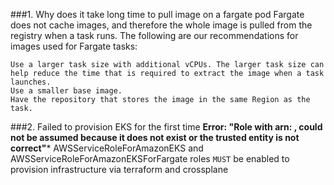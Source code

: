 ###1. Why does it take long time to pull image on a fargate pod
    Fargate does not cache images, and therefore the whole image is pulled from the registry when a task runs. The following are our recommendations for images used for Fargate tasks:

    Use a larger task size with additional vCPUs. The larger task size can help reduce the time that is required to extract the image when a task launches.
    Use a smaller base image.
    Have the repository that stores the image in the same Region as the task.

###2. Failed to provision EKS for the first time **Error: "Role with arn: , could not be assumed because it does not exist or the trusted entity is not correct"***
    AWSServiceRoleForAmazonEKS and AWSServiceRoleForAmazonEKSForFargate roles `MUST` be enabled to provision infrastructure via terraform and crossplane


